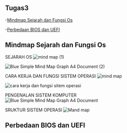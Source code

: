 ## Tugas3
-[Mindmap Sejarah dan Fungsi Os](#mindmap-sejarah-dan-fungsi-os)

-[Perbedaan BIOS dan UEFI](#perbedaan-bios-dan-uefi)


## Mindmap Sejarah dan Fungsi Os

SEJARAH OS
![mind map (1)](https://github.com/StalisAhmadSholeh/SysOP24-3123521010/assets/160557634/301afd13-af00-4e6e-9102-de033c9da5e0)

![Blue Simple Mind Map Graph A4 Document (2)](https://github.com/StalisAhmadSholeh/SysOP24-3123521010/assets/160557634/ce5ee99e-14d0-4e36-afa2-28dac520941e)

CARA KERJA DAN FUNGSI SISTEM OPERASI
![mind map](https://github.com/StalisAhmadSholeh/SysOP24-3123521010/assets/160557634/510eacf9-68be-4f4d-bf45-7955a32fcfa1)

![cara kerja dan fungsi sitem operasi](https://github.com/StalisAhmadSholeh/SysOP24-3123521010/assets/160557634/58a70365-0861-4f11-b525-3630b7de6fa1)

PENGENALAN SISTEM KOMPUTER
![Blue Simple Mind Map Graph A4 Document](https://github.com/StalisAhmadSholeh/SysOP24-3123521010/assets/160557634/559375c5-9bc6-4999-ae01-e2e287cd9f14)

SRUKTUR SISTEM OPERASI
![Mand map](https://github.com/StalisAhmadSholeh/SysOP24-3123521010/assets/160557634/56da46fe-06d6-42d3-b1c8-6e74050a56b4)




## Perbedaan BIOS dan UEFI
